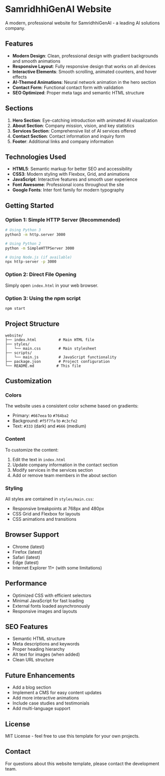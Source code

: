 # SamridhhiGenAI Website

A modern, professional website for SamridhhiGenAI - a leading AI solutions company.

## Features

- **Modern Design**: Clean, professional design with gradient backgrounds and smooth animations
- **Responsive Layout**: Fully responsive design that works on all devices
- **Interactive Elements**: Smooth scrolling, animated counters, and hover effects
- **AI-Themed Animations**: Neural network animation in the hero section
- **Contact Form**: Functional contact form with validation
- **SEO Optimized**: Proper meta tags and semantic HTML structure

## Sections

1. **Hero Section**: Eye-catching introduction with animated AI visualization
2. **About Section**: Company mission, vision, and key statistics
3. **Services Section**: Comprehensive list of AI services offered
4. **Contact Section**: Contact information and inquiry form
5. **Footer**: Additional links and company information

## Technologies Used

- **HTML5**: Semantic markup for better SEO and accessibility
- **CSS3**: Modern styling with Flexbox, Grid, and animations
- **JavaScript**: Interactive features and smooth user experience
- **Font Awesome**: Professional icons throughout the site
- **Google Fonts**: Inter font family for modern typography

## Getting Started

### Option 1: Simple HTTP Server (Recommended)
```bash
# Using Python 3
python3 -m http.server 3000

# Using Python 2
python -m SimpleHTTPServer 3000

# Using Node.js (if available)
npx http-server -p 3000
```

### Option 2: Direct File Opening
Simply open `index.html` in your web browser.

### Option 3: Using the npm script
```bash
npm start
```

## Project Structure

```
website/
├── index.html          # Main HTML file
├── styles/
│   └── main.css        # Main stylesheet
├── scripts/
│   └── main.js         # JavaScript functionality
├── package.json        # Project configuration
└── README.md          # This file
```

## Customization

### Colors
The website uses a consistent color scheme based on gradients:
- Primary: `#667eea` to `#764ba2`
- Background: `#f5f7fa` to `#c3cfe2`
- Text: `#333` (dark) and `#666` (medium)

### Content
To customize the content:
1. Edit the text in `index.html`
2. Update company information in the contact section
3. Modify services in the services section
4. Add or remove team members in the about section

### Styling
All styles are contained in `styles/main.css`:
- Responsive breakpoints at 768px and 480px
- CSS Grid and Flexbox for layouts
- CSS animations and transitions

## Browser Support

- Chrome (latest)
- Firefox (latest)
- Safari (latest)
- Edge (latest)
- Internet Explorer 11+ (with some limitations)

## Performance

- Optimized CSS with efficient selectors
- Minimal JavaScript for fast loading
- External fonts loaded asynchronously
- Responsive images and layouts

## SEO Features

- Semantic HTML structure
- Meta descriptions and keywords
- Proper heading hierarchy
- Alt text for images (when added)
- Clean URL structure

## Future Enhancements

- Add a blog section
- Implement a CMS for easy content updates
- Add more interactive animations
- Include case studies and testimonials
- Add multi-language support

## License

MIT License - feel free to use this template for your own projects.

## Contact

For questions about this website template, please contact the development team.
